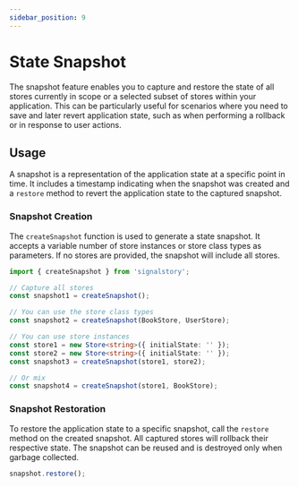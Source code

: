 ```yaml
---
sidebar_position: 9
---
```


# State Snapshot

The snapshot feature enables you to capture and restore the state of all stores currently in scope or a selected subset of stores within your application. This can be particularly useful for scenarios where you need to save and later revert application state, such as when performing a rollback or in response to user actions.

## Usage

A snapshot is a representation of the application state at a specific point in time. It includes a timestamp indicating when the snapshot was created and a `restore` method to revert the application state to the captured snapshot.

### Snapshot Creation

The `createSnapshot` function is used to generate a state snapshot. It accepts a variable number of store instances or store class types as parameters. If no stores are provided, the snapshot will include all stores.

```typescript
import { createSnapshot } from 'signalstory';

// Capture all stores
const snapshot1 = createSnapshot();

// You can use the store class types
const snapshot2 = createSnapshot(BookStore, UserStore);

// You can use store instances
const store1 = new Store<string>({ initialState: '' });
const store2 = new Store<string>({ initialState: '' });
const snapshot3 = createSnapshot(store1, store2);

// Or mix
const snapshot4 = createSnapshot(store1, BookStore);
```

### Snapshot Restoration

To restore the application state to a specific snapshot, call the `restore` method on the created snapshot. All captured stores will rollback their respective state. The snapshot can be reused and is destroyed only when garbage collected.

```typescript
snapshot.restore();
```
